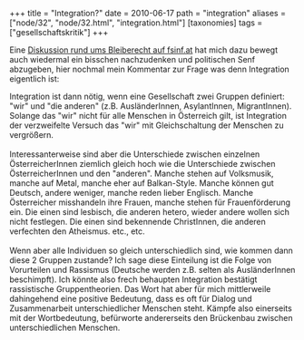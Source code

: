 +++
title = "Integration?"
date = 2010-06-17
path = "integration"
aliases = ["node/32", "node/32.html", "integration.html"]
[taxonomies]
tags = ["gesellschaftskritik"]
+++

<p>
	Eine <a href="http://fsinf.at/humanit%C3%A4res-bleiberecht-f%C3%BCr-alle-petition-der-gr%C3%BCnen">Diskussion rund ums Bleiberecht auf fsinf.at</a> hat mich dazu bewegt auch wiedermal ein bisschen nachzudenken und politischen Senf abzugeben, hier nochmal mein Kommentar zur Frage was denn Integration eigentlich ist:</p>
<!-- more -->
<p>
	Integration ist dann n&ouml;tig, wenn eine Gesellschaft zwei Gruppen definiert: &quot;wir&quot; und &quot;die anderen&quot; (z.B. Ausl&auml;nderInnen, AsylantInnen, MigrantInnen). Solange das &quot;wir&quot; nicht f&uuml;r alle Menschen in &Ouml;sterreich gilt, ist Integration der verzweifelte Versuch das &quot;wir&quot; mit Gleichschaltung der Menschen zu vergr&ouml;&szlig;ern.<br />
	<br />
	Interessanterweise sind aber die Unterschiede zwischen einzelnen &Ouml;sterreicherInnen ziemlich gleich hoch wie die Unterschiede zwischen &Ouml;sterreicherInnen und den &quot;anderen&quot;. Manche stehen auf Volksmusik, manche auf Metal, manche eher auf Balkan-Style. Manche k&ouml;nnen gut Deutsch, andere weniger, manche reden lieber Englisch. Manche &Ouml;sterreicher misshandeln ihre Frauen, manche stehen f&uuml;r Frauenf&ouml;rderung ein. Die einen sind lesbisch, die anderen hetero, wieder andere wollen sich nicht festlegen. Die einen sind bekennende ChristInnen, die anderen verfechten den Atheismus. etc., etc.<br />
	<br />
	Wenn aber alle Individuen so gleich unterschiedlich sind, wie kommen dann diese 2 Gruppen zustande? Ich sage diese Einteilung ist die Folge von Vorurteilen und Rassismus (Deutsche werden z.B. selten als Ausl&auml;nderInnen beschimpft). Ich k&ouml;nnte also frech behaupten Integration best&auml;tigt rassistische Gruppentheorien. Das Wort hat aber f&uuml;r mich mittlerweile dahingehend eine positive Bedeutung, dass es oft f&uuml;r Dialog und Zusammenarbeit unterschiedlicher Menschen steht. K&auml;mpfe also einerseits mit der Wortbedeutung, bef&uuml;rworte andererseits den Br&uuml;ckenbau zwischen unterschiedlichen Menschen.</p>

        